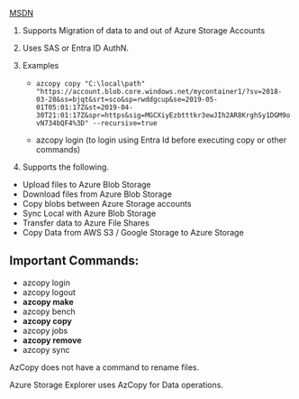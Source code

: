 [MSDN](https://learn.microsoft.com/en-us/azure/storage/common/storage-use-azcopy-v10)

1. Supports Migration of data to and out of Azure Storage Accounts

2. Uses SAS or Entra ID AuthN.

3. Examples

   - `azcopy copy "C:\local\path" "https://account.blob.core.windows.net/mycontainer1/?sv=2018-03-28&ss=bjqt&srt=sco&sp=rwddgcup&se=2019-05-01T05:01:17Z&st=2019-04-30T21:01:17Z&spr=https&sig=MGCXiyEzbtttkr3ewJIh2AR8KrghSy1DGM9ovN734bQF4%3D" --recursive=true`

   - azcopy login (to login using Entra Id before executing copy or other commands)

4. Supports the following.

- Upload files to Azure Blob Storage
- Download files from Azure Blob Storage
- Copy blobs between Azure Storage accounts
- Sync Local with Azure Blob Storage
- Transfer data to Azure File Shares
- Copy Data from AWS S3 / Google Storage to Azure Storage

## Important Commands:

- azcopy login
- azcopy logout
- **azcopy make**
- azcopy bench
- **azcopy copy**
- azcopy jobs
- **azcopy remove**
- azcopy sync

AzCopy does not have a command to rename files.

Azure Storage Explorer uses AzCopy for Data operations.
